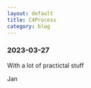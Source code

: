 ```yaml
---
layout: default
title: C4Process
category: blog
---
```


### 2023-03-27

With a lot of practictal stuff

Jan